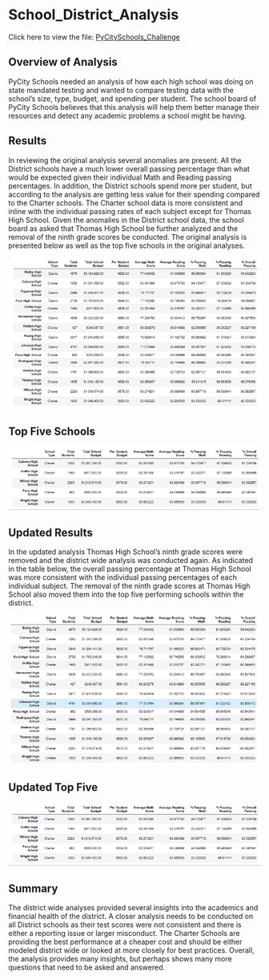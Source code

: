 # School_District_Analysis
Click here to view the file: [PyCitySchools_Challenge](https://github.com/Brooks2210/School_District_Analysis/blob/main/PyCitySchools_Challenge.ipynb)
## Overview of Analysis
PyCity Schools needed an analysis of how each high school was doing on state mandated testing and wanted to compare testing data with the school’s size, type, budget, and spending per student. The school board of PyCity Schools believes that this analysis will help them better manage their resources and detect any academic problems a school might be having. 

## Results
In reviewing the original analysis several anomalies are present. All the District schools have a much lower overall passing percentage than what would be expected given their individual Math and Reading passing percentages. In addition, the District schools spend more per student, but according to the analysis are getting less value for their spending compared to the Charter schools. The Charter school data is more consistent and inline with the individual passing rates of each subject except for Thomas High School. Given the anomalies in the District school data, the school board as asked that Thomas High School be further analyzed and the removal of the ninth grade scores be conducted. The original analysis is presented below as well as the top five schools in the original analyses.  

![Original_Analysis](https://github.com/Brooks2210/School_District_Analysis/blob/main/Resources/Original_Analysis.PNG)

## Top Five Schools

![Top_Five_Original](https://github.com/Brooks2210/School_District_Analysis/blob/main/Resources/Top_Five_Original.PNG)

## Updated Results
In the updated analysis Thomas High School’s ninth grade scores were removed and the district wide analysis was conducted again. As indicated in the table below, the overall passing percentage at Thomas High School was more consistent with the individual passing percentages of each individual subject. The removal of the ninth grade scores at Thomas High School also moved them into the top five performing schools within the district.

![Updated Analysis](https://github.com/Brooks2210/School_District_Analysis/blob/main/Resources/Updated_Analysis.PNG)

## Updated Top Five

![Top Five](https://github.com/Brooks2210/School_District_Analysis/blob/main/Resources/Top_Five_Original.PNG)

## Summary
The district wide analyses provided several insights into the academics and financial health of the district. A closer analysis needs to be conducted on all District schools as their test scores were not consistent and there is either a reporting issue or larger misconduct. The Charter Schools are providing the best performance at a cheaper cost and should be either modeled district wide or looked at more closely for best practices. Overall, the analysis provides many insights, but perhaps shows many more questions that need to be asked and answered. 
